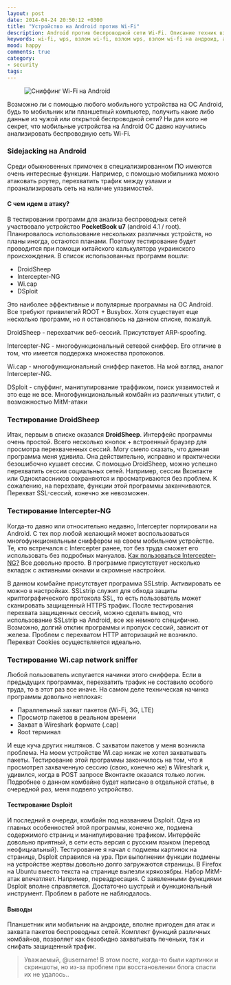 ```yaml
---
layout: post
date: 2014-04-24 20:50:12 +0300
title: "Устройство на Android против Wi-Fi"
description: Android против беспроводной сети Wi-Fi. Описание техник взлома Wi-Fi точек доступа с помощью мобильных устройств на базе Android.
keywords: wi-fi, wps, взлом wi-fi, взлом wps, взлом wi-fi на андроид, android
mood: happy
comments: true
category:
- security
tags:
---
```


<figure>
    <img src="http://dubkov.xyz/assets/img/android-wi-fi.jpg" alt="Сниффинг Wi-Fi на Android" />
</figure>

Возможно ли с помощью любого мобильного устройства на OC Android, будь то мобильник или планшетный компьютер, получить какие либо данные из чужой или открытой беспроводной сети? Ни для кого не секрет, что мобильные устройства на Android OC давно научились анализировать беспроводную сеть Wi-Fi.
<!--more-->
<h3>Sidejacking на Android</h3>
Среди обыкновенных примочек в специализированном ПО имеются очень интересные функции. Например, с помощью мобильника можно атаковать роутер, перехватить трафик между узлами и проанализировать сеть на наличие уязвимостей.

<h4>С чем идем в атаку?</h4>
В тестировании программ для анализа беспроводных сетей участвовало устройство <b>PocketBook u7</b> (android 4.1 / root). Планировалось использование нескольких различных устройств, но планы иногда, остаются планами. Поэтому тестирование будет проводится при помощи китайского калькулятора украинского происхождения. В список использованных программ вошли:
<ul>
<li>DroidSheep</li>
<li>Intercepter-NG</li>
<li>Wi.cap</li>
<li>DSploit</li>
</ul>

Это наиболее эффективные и популярные программы на OC Android. Все требуют привилегий ROOT + Busybox. Хотя существует еще несколько программ, но я остановлюсь на данном списке, пожалуй.

DroidSheep - перехватчик веб-сессий. Присутствует ARP-spoofing.

Intercepter-NG - многофункциональный сетевой сниффер. Его отличие в том, что имеется поддержка множества протоколов.

Wi.cap - многофункциональный сниффер пакетов. На мой взгляд, аналог Intercepter-NG.

DSploit - спуффинг, манипулирование траффиком, поиск уязвимостей и это еще не все. Многофункциональный комбайн из различных утилит, с возможностью MitM-атаки

<h3>Тестирование DroidSheep</h3>

Итак, первым в списке оказался <b>DroidSheep</b>. Интерфейс программы очень простой. Всего несколько кнопок + встроенный браузер для просмотра перехваченных сессий. Могу смело сказать, что данная программа меня удивила. Она действительно, исправно и практически безошибочно кушает сессии. С помощью DroidSheep, можно успешно перехватить сессии социальных сетей. Например, сессии Вконтакте или Одноклассников сохраняются и просматриваются без проблем. К сожалению, на перехвате, функции этой программы заканчиваются. Перехват SSL-сессий, конечно же невозможен.

<h3>Тестирование Intercepter-NG</h3>
Когда-то давно или относительно недавно, Intercepter портировали на Android. С тех пор любой желающий может воспользоваться многофункциональным сниффером на своем мобильном устройстве. Те, кто встречался с Intercepter ранее, тот без труда сможет  его использовать без подробных мануалов. <a href="http://dubkov.xyz/security/intercepter-ng.html">Как пользоваться Intercepter-NG?</a> Все довольно просто. В программе присутствует несколько вкладок с активными окнами и скромные настройки.

В данном комбайне присутствует программа SSLstrip. Активировать ее можно в настройках. SSLstrip служит для обхода защиты криптографического протокола SSL, то есть пользователь может сканировать защищенный HTTPS трафик. После тестирования перехвата защищенных сессий, можно сделать вывод, что использование SSLstrip на Android, все же немного специфично. Возможно, долгий отклик программы и пропуск сессий, зависит от железа. Проблем с перехватом HTTP авторизаций не возникло. Перехват Cookies осуществляется идеально.

<h3>Тестирование Wi.cap network sniffer</h3>

Любой пользователь испугается начинки этого сниффера. Если в предыдущих программах, перехватить трафик не составило особого труда, то в этот раз все иначе. На самом деле техническая начинка программы довольно неплохая:
<ul>
<li>Параллельный захват пакетов (Wi-Fi, 3G, LTE)</li>
<li>Просмотр пакетов в реальном времени</li>
<li>Захват в Wireshark формате (.cap)<br /></li>
<li>Root терминал</li>
</ul>

И еще куча других ништяков. С захватом пакетов у меня возникла проблема. На моем устройстве Wi.cap никак не хотел захватывать пакеты. Тестирование этой программы закончилось на том, что я просмотрел захваченную сессию (свою, конечно же) в Wireshark и, удивился, когда в POST запросе Вконтакте оказался только логин. Подробнее о данном комбайне будет написано в отдельной статье, в очередной раз, меня подвело устройство.

<h4>Тестирование Dsploit</h4>

И последний в очереди, комбайн под названием Dsploit. Одна из главных особенностей этой программы, конечно же, подмена содержимого страниц и манипулирование трафиком. Интерфейс довольно приятный, в сети есть версия с русским языком (перевод неофициальный). Тестирование я начал с подмены картинок на странице, Dsploit справился на ура. При выполнении функции подмены на устройстве жертвы довольно долго загружаются страницы. В Firefox на Ubuntu вместо текста на странице вылезли крякозябры. Набор MitM-атак впечатляет. Например, переадресация. С заявленными функциями Dsploit вполне справляется. Достаточно шустрый и функциональный инструмент. Проблем в работе не наблюдалось.

<h4>Выводы</h4>
Планшетник или мобильник на андроиде, вполне пригоден для атак и захвата пакетов беспроводных сетей. Комплект функций различных комбайнов, позволяет как безобидно захватывать печеньки, так и снифать защищенный трафик.

>Уважаемый, @username! В этом посте, когда-то были картинки и скриншоты, но из-за проблем при восстановлении блога спасти их не удалось..
